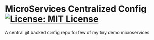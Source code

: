# MicroServices Centralized Config [![License: MIT License](https://img.shields.io/badge/license-MIT-green.svg)](https://github.com/sairaghavak/microservices-centralized-config/blob/master/LICENSE)

A central git backed config repo for few of my tiny demo microservices
